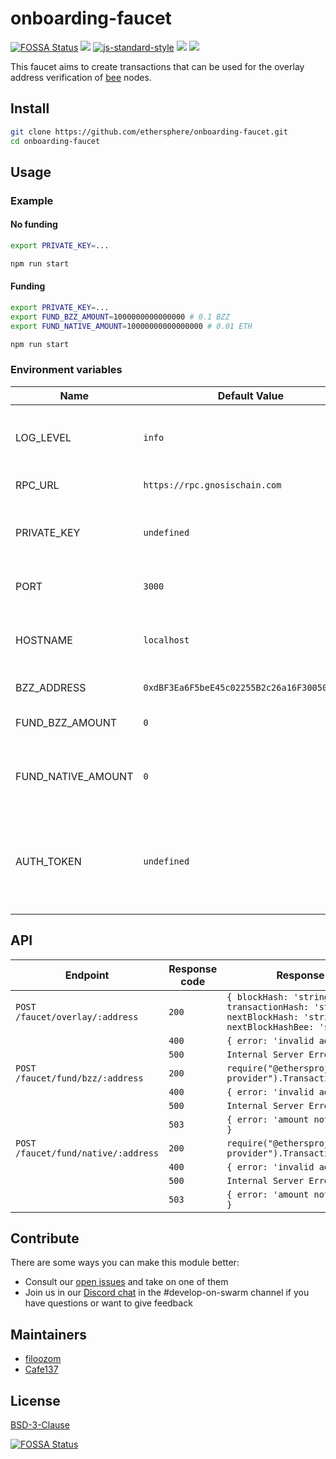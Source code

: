 # onboarding-faucet

[![FOSSA Status](https://app.fossa.com/api/projects/git%2Bgithub.com%2Fethersphere%2Fonboarding-faucet.svg?type=shield)](https://app.fossa.com/projects/git%2Bgithub.com%2Fethersphere%2Fonboarding-faucet?ref=badge_shield)
[![](https://img.shields.io/badge/made%20by-Swarm-blue.svg?style=flat-square)](https://swarm.ethereum.org/)
[![js-standard-style](https://img.shields.io/badge/code%20style-standard-brightgreen.svg?style=flat-square)](https://github.com/feross/standard)
![](https://img.shields.io/badge/npm-%3E%3D6.0.0-orange.svg?style=flat-square)
![](https://img.shields.io/badge/Node.js-%3E%3D12.0.0-orange.svg?style=flat-square)

This faucet aims to create transactions that can be used for the overlay address verification of
[bee](https://github.com/ethersphere/bee) nodes.

## Install

```sh
git clone https://github.com/ethersphere/onboarding-faucet.git
cd onboarding-faucet
```

## Usage

### Example

#### No funding

```sh
export PRIVATE_KEY=...

npm run start
```

#### Funding

```sh
export PRIVATE_KEY=...
export FUND_BZZ_AMOUNT=1000000000000000 # 0.1 BZZ
export FUND_NATIVE_AMOUNT=10000000000000000 # 0.01 ETH

npm run start
```

### Environment variables

| Name               | Default Value                                | Description                                                                                                |
| ------------------ | -------------------------------------------- | ---------------------------------------------------------------------------------------------------------- |
| LOG_LEVEL          | `info`                                       | Log level (`critical`, `error`, `warn`, `info`, `verbose`, `debug`).                                       |
| RPC_URL            | `https://rpc.gnosischain.com`                | URL of the RPC provider.                                                                                   |
| PRIVATE_KEY        | `undefined`                                  | Private key used to create transactions and send tokens.                                                   |
| PORT               | `3000`                                       | Port used by the faucet's http server.                                                                     |
| HOSTNAME           | `localhost`                                  | Hostname on which the faucet's http server listens to.                                                     |
| BZZ_ADDRESS        | `0xdBF3Ea6F5beE45c02255B2c26a16F300502F68da` | Address of the BZZ contract.                                                                               |
| FUND_BZZ_AMOUNT    | `0`                                          | Amount of BZZ to send on the funding route.                                                                |
| FUND_NATIVE_AMOUNT | `0`                                          | Amount of native tokens (`ETH`, `xDAI`) to send on the funding route.                                      |
| AUTH_TOKEN         | `undefined`                                  | Authentication secret, disabled if not set (this secret is checked in the request header `authorization`). |

## API

| Endpoint                            | Response code | Response text                                                                                             |
| ----------------------------------- | ------------- | --------------------------------------------------------------------------------------------------------- |
| `POST /faucet/overlay/:address`     | `200`         | `{ blockHash: 'string', transactionHash: 'string', nextBlockHash: 'string', nextBlockHashBee: 'string' }` |
|                                     | `400`         | `{ error: 'invalid address' }`                                                                            |
|                                     | `500`         | `Internal Server Error`                                                                                   |
| `POST /faucet/fund/bzz/:address`    | `200`         | `require("@ethersproject/abstract-provider").TransactionReceipt`                                          |
|                                     | `400`         | `{ error: 'invalid address' }`                                                                            |
|                                     | `500`         | `Internal Server Error`                                                                                   |
|                                     | `503`         | `{ error: 'amount not configured' }`                                                                      |
| `POST /faucet/fund/native/:address` | `200`         | `require("@ethersproject/abstract-provider").TransactionReceipt`                                          |
|                                     | `400`         | `{ error: 'invalid address' }`                                                                            |
|                                     | `500`         | `Internal Server Error`                                                                                   |
|                                     | `503`         | `{ error: 'amount not configured' }`                                                                      |

## Contribute

There are some ways you can make this module better:

- Consult our [open issues](https://github.com/ethersphere/onboarding-faucet/issues) and take on one of them
- Join us in our [Discord chat](https://discord.gg/wdghaQsGq5) in the #develop-on-swarm channel if you have questions or
  want to give feedback

## Maintainers

- [filoozom](https://github.com/filoozom)
- [Cafe137](https://github.com/Cafe137)

## License

[BSD-3-Clause](./LICENSE)

[![FOSSA Status](https://app.fossa.com/api/projects/git%2Bgithub.com%2Fethersphere%2Fonboarding-faucet.svg?type=large)](https://app.fossa.com/projects/git%2Bgithub.com%2Fethersphere%2Fonboarding-faucet?ref=badge_large)
